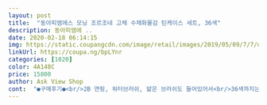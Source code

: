 ```yaml
---
layout: post 
title:  "동아피엠에스 모닝 조르조네 고체 수채화물감 틴케이스 세트, 36색" 
description: 동아피엠에 ..
date: 2020-02-18 06:14:15 
img: https://static.coupangcdn.com/image/retail/images/2019/05/09/7/7/d7100b9f-fc2c-4686-8cfa-b8d7a573f370.jpg 
linkUrl: https://coupa.ng/bpLYnr 
categories: [1020] 
color: 4A148C 
price: 15800 
author: Ask View Shop 
cont:  "●구매후기●<br/>2B 연핑, 워터브러쉬, 얇은 브러쉬도 들어있어서<br/>36색까지는 빈 팔레트판이 있어서 붓에 뭍은 물감물 빼거나 색 섞을 때 편했어요.<br/><br/>48색을 살까 하다가 48색은 빈 팔레트칸이 없어서 36색으로 주문했어요.<br/><br/>같이 들어있는 수채화용 종이도 두툼하니 좋고,<br/>구매금액: 15800원<br/>구매일: 2020.<br/> 5.<br/> 1.<br/><br/>너무 만족해요 ❤<br/>너무 좋아요 ㅎㅎ<br/>다른 소셜쇼핑몰에서 대대적인 할인행사를 해서 판매하는 금액보다 쿠팡 평소 가격이 싸서 여기서 주문했어요.<br/><br/>더 써보고 나중에 수채화용 물통붓만 추가로 구매할까 합니다.<br/><br/>동아는 한국회사 아니었나요? 상품에 중국어랑 영어만 써있어요.<br/> 기스가 몇군데 나있고 틴이 구겨진곳도 있고 전반적으로 상품 마감이 별로에요.<br/> 그래도 아이가 엄청 좋아하면서 그림을 그리고 있어서 별은 네개.<br/><br/>물감이나 팔레트 이런걸 새로 싹다 구입하지 않아도 되니<br/>받자마자 너튜브 보고 연습해봤네용 ㅎㅎ<br/>생각보다 오래, 잘 쓸 것 같습니다.<br/>^^<br/>아이와 미술놀이를 많이하는 편인데 물감만 사용하려고 하면 마음의 준비와 실질적인 준비를 많이 해야 해서 고민하던 차에 조르조네 고체물감 팔레트가 눈에 들어와서 주문했습니다.<br/><br/>오자마자 아이와 같이 구경하고 조금 놀아봤는데 발색 잘 되고, 물 넣어서 쓰는 수채화용 붓이 생각보다 편리해요.<br/><br/>완전 초보자에게는 딱이에요<br/>취미생활로 캘리랑 같이 하려고 사봤어요 ㅎㅎ<br/>2B 연핑, 워터브러쉬, 얇은 브러쉬도 들어있어서<br/>36색까지는 빈 팔레트판이 있어서 붓에 뭍은 물감물 빼거나 색 섞을 때 편했어요.<br/><br/>48색을 살까 하다가 48색은 빈 팔레트칸이 없어서 36색으로 주문했어요.<br/><br/>같이 들어있는 수채화용 종이도 두툼하니 좋고,<br/>구매금액: 15800원<br/>구매일: 2020.<br/> 5.<br/> 1.<br/><br/>너무 만족해요 ❤<br/>너무 좋아요 ㅎㅎ<br/>다른 소셜쇼핑몰에서 대대적인 할인행사를 해서 판매하는 금액보다 쿠팡 평소 가격이 싸서 여기서 주문했어요.<br/><br/>더 써보고 나중에 수채화용 물통붓만 추가로 구매할까 합니다.<br/><br/>동아는 한국회사 아니었나요? 상품에 중국어랑 영어만 써있어요.<br/> 기스가 몇군데 나있고 틴이 구겨진곳도 있고 전반적으로 상품 마감이 별로에요.<br/> 그래도 아이가 엄청 좋아하면서 그림을 그리고 있어서 별은 네개.<br/><br/>물감이나 팔레트 이런걸 새로 싹다 구입하지 않아도 되니<br/>받자마자 너튜브 보고 연습해봤네용 ㅎㅎ<br/>생각보다 오래, 잘 쓸 것 같습니다.<br/>^^<br/>아이와 미술놀이를 많이하는 편인데 물감만 사용하려고 하면 마음의 준비와 실질적인 준비를 많이 해야 해서 고민하던 차에 조르조네 고체물감 팔레트가 눈에 들어와서 주문했습니다.<br/><br/>오자마자 아이와 같이 구경하고 조금 놀아봤는데 발색 잘 되고, 물 넣어서 쓰는 수채화용 붓이 생각보다 편리해요.<br/><br/>완전 초보자에게는 딱이에요<br/>취미생활로 캘리랑 같이 하려고 사봤어요 ㅎㅎ<br/>" 
---
```

